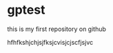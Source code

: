 # gptest
this is my first repository on github

<html>
  <head>
    <title>rushi</title>
  </head>
  <body>
    <p>
      hfhfkshjchjsjfksjcvisjcjscfjsjvc
    </p>
  </body>    
</html>
